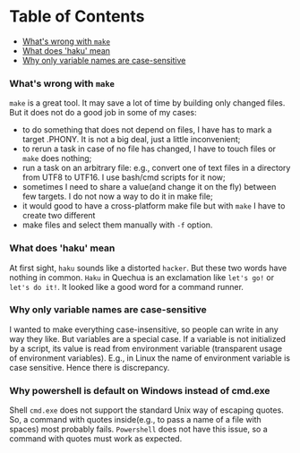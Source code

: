 # Table of Contents

- [What's wrong with `make`](#whats-wrong-with-make)
- [What does 'haku' mean](#what-does-haku-mean)
- [Why only variable names are case-sensitive](#why-only-variable-names-are-case-sensitive)

### What's wrong with `make`

`make` is a great tool. It may save a lot of time by building only changed files. But it does not
do a good job in some of my cases:

- to do something that does not depend on files, I have has to mark a target .PHONY. It is not a
  big deal, just a little inconvenient;
- to rerun a task in case of no file has changed, I have to touch files or `make` does nothing;
- run a task on an arbitrary file: e.g., convert one of text files in a directory from
  UTF8 to UTF16. I use bash/cmd scripts for it now;
- sometimes I need to share a value(and change it on the fly) between few targets. I do not now
  a way to do it in make file;
- it would good to have a cross-platform make file but with `make` I have to create two different
- make files and select them manually with `-f` option.

### What does 'haku' mean

At first sight, `haku` sounds like a distorted `hacker`. But these two words have nothing in
common. `Haku` in Quechua is an exclamation like `let's go!` or `let's do it!`. It looked like
a good word for a command runner.


### Why only variable names are case-sensitive

I wanted to make everything case-insensitive, so people can write in any way they like. But
variables are a special case. If a variable is not initialized by a script, its value is read
from environment variable (transparent usage of environment variables). E.g., in Linux
the name of environment variable is case sensitive. Hence there is discrepancy.

### Why powershell is default on Windows instead of cmd.exe

Shell `cmd.exe` does not support the standard Unix way of escaping quotes. So, a command with
quotes inside(e.g., to pass a name of a file with spaces) most probably fails. `Powershell` does
not have this issue, so a command with quotes must work as expected.
